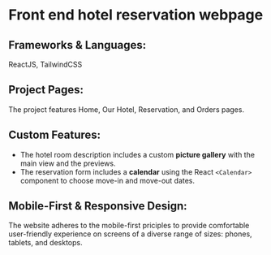 # Front end hotel reservation webpage 

## Frameworks & Languages: ## 
ReactJS, TailwindCSS
## Project Pages: ## 
The project features Home, Our Hotel, Reservation, and Orders pages.  
## Custom Features: ## 
+ The hotel room description includes a custom **picture gallery** with the main view and the previews.
+ The reservation form includes a **calendar** using the React `<Calendar>` component to choose move-in and move-out dates. 
## Mobile-First & Responsive Design: ## 
The website adheres to the mobile-first priciples to provide comfortable user-friendly experience on screens of a diverse range of sizes: phones, tablets, and desktops.  

